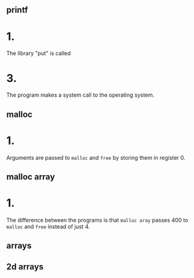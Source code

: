 ## printf
# 1.
The library "put" is called
# 3.
The program makes a system call to the operating system.

## malloc
# 1.
Arguments are passed to `malloc` and `free` by storing them in register 0.

## malloc array
# 1.
The difference between the programs is that `malloc aray` passes 400 to `malloc` and `free` instead of just 4.

## arrays

## 2d arrays
